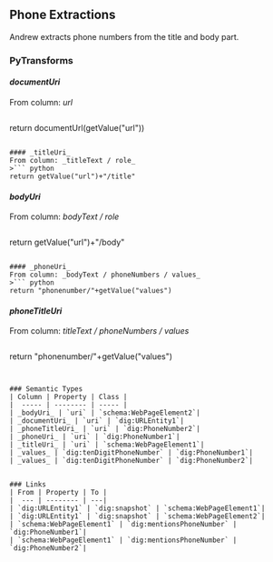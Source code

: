 ## Phone Extractions

Andrew extracts phone numbers from the title and body part.


### PyTransforms
#### _documentUri_
From column: _url_
>``` python
return documentUrl(getValue("url"))
```

#### _titleUri_
From column: _titleText / role_
>``` python
return getValue("url")+"/title"
```

#### _bodyUri_
From column: _bodyText / role_
>``` python
return getValue("url")+"/body"
```

#### _phoneUri_
From column: _bodyText / phoneNumbers / values_
>``` python
return "phonenumber/"+getValue("values")
```

#### _phoneTitleUri_
From column: _titleText / phoneNumbers / values_
>``` python
return "phonenumber/"+getValue("values")
```


### Semantic Types
| Column | Property | Class |
|  ----- | -------- | ----- |
| _bodyUri_ | `uri` | `schema:WebPageElement2`|
| _documentUri_ | `uri` | `dig:URLEntity1`|
| _phoneTitleUri_ | `uri` | `dig:PhoneNumber2`|
| _phoneUri_ | `uri` | `dig:PhoneNumber1`|
| _titleUri_ | `uri` | `schema:WebPageElement1`|
| _values_ | `dig:tenDigitPhoneNumber` | `dig:PhoneNumber1`|
| _values_ | `dig:tenDigitPhoneNumber` | `dig:PhoneNumber2`|


### Links
| From | Property | To |
|  --- | -------- | ---|
| `dig:URLEntity1` | `dig:snapshot` | `schema:WebPageElement1`|
| `dig:URLEntity1` | `dig:snapshot` | `schema:WebPageElement2`|
| `schema:WebPageElement1` | `dig:mentionsPhoneNumber` | `dig:PhoneNumber1`|
| `schema:WebPageElement1` | `dig:mentionsPhoneNumber` | `dig:PhoneNumber2`|